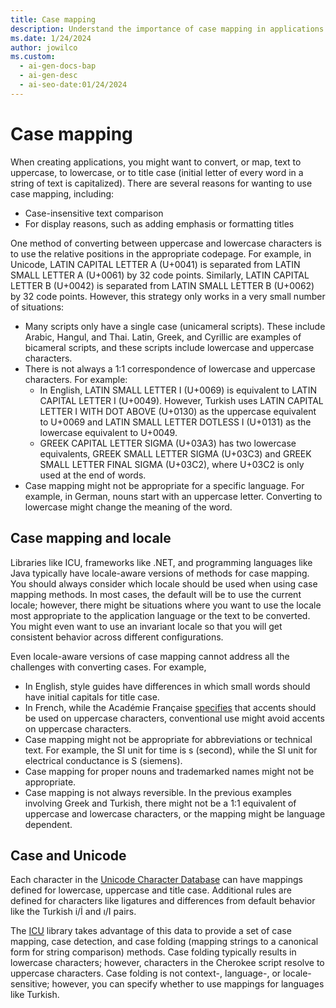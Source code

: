 ```yaml
---
title: Case mapping
description: Understand the importance of case mapping in applications and the challenges it presents in different languages and locales.
ms.date: 1/24/2024
author: jowilco
ms.custom:
  - ai-gen-docs-bap
  - ai-gen-desc
  - ai-seo-date:01/24/2024
---
```


# Case mapping

When creating applications, you might want to convert, or map, text to uppercase, to lowercase, or to title case (initial letter of every word in a string of text is capitalized). There are several reasons for wanting to use case mapping, including:

- Case-insensitive text comparison
- For display reasons, such as adding emphasis or formatting titles

One method of converting between uppercase and lowercase characters is to use the relative positions in the appropriate codepage. For example, in Unicode, LATIN CAPITAL LETTER A (U+0041) is separated from LATIN SMALL LETTER A (U+0061) by 32 code points. Similarly, LATIN CAPITAL LETTER B (U+0042) is separated from LATIN SMALL LETTER B (U+0062) by 32 code points. However, this strategy only works in a very small number of situations:

- Many scripts only have a single case (unicameral scripts). These include Arabic, Hangul, and Thai. Latin, Greek, and Cyrillic are examples of bicameral scripts, and these scripts include lowercase and uppercase characters.
- There is not always a 1:1 correspondence of lowercase and uppercase characters. For example:
  - In English, LATIN SMALL LETTER I (U+0069) is equivalent to LATIN CAPITAL LETTER I (U+0049). However, Turkish uses LATIN CAPITAL LETTER I WITH DOT ABOVE (U+0130) as the uppercase equivalent to U+0069 and LATIN SMALL LETTER DOTLESS I (U+0131) as the lowercase equivalent to U+0049.
  - GREEK CAPITAL LETTER SIGMA (U+03A3) has two lowercase equivalents, GREEK SMALL LETTER SIGMA (U+03C3) and GREEK SMALL LETTER FINAL SIGMA (U+03C2), where U+03C2 is only used at the end of words.
- Case mapping might not be appropriate for a specific language. For example, in German, nouns start with an uppercase letter. Converting to lowercase might change the meaning of the word.

## Case mapping and locale

Libraries like ICU, frameworks like .NET, and programming languages like Java typically have locale-aware versions of methods for case mapping. You should always consider which locale should be used when using case mapping methods. In most cases, the default will be to use the current locale; however, there might be situations where you want to use the locale most appropriate to the application language or the text to be converted. You might even want to use an invariant locale so that you will get consistent behavior across different configurations.

Even locale-aware versions of case mapping cannot address all the challenges with converting cases. For example,

- In English, style guides have differences in which small words should have initial capitals for title case.
- In French, while the Académie Française [specifies](https://www.academie-francaise.fr/questions-de-langue#5_strong-em-accentuation-des-majuscules-em-strong) that accents should be used on uppercase characters, conventional use might avoid accents on uppercase characters.
- Case mapping might not be appropriate for abbreviations or technical text. For example, the SI unit for time is s (second), while the SI unit for electrical conductance is S (siemens).
- Case mapping for proper nouns and trademarked names might not be appropriate.
- Case mapping is not always reversible. In the previous examples involving Greek and Turkish, there might not be a 1:1 equivalent of uppercase and lowercase characters, or the mapping might be language dependent.

## Case and Unicode

Each character in the [Unicode Character Database](https://unicode.org/ucd/) can have mappings defined for lowercase, uppercase and title case. Additional rules are defined for characters like ligatures and differences from default behavior like the Turkish i/İ and ı/I pairs.

The [ICU](https://icu.unicode.org/) library takes advantage of this data to provide a set of case mapping, case detection, and case folding (mapping strings to a canonical form for string comparison) methods. Case folding typically results in lowercase characters; however, characters in the Cherokee script resolve to uppercase characters. Case folding is not context-, language-, or locale-sensitive; however, you can specify whether to use mappings for languages like Turkish.
